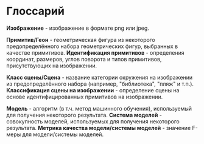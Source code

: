 # Глоссарий
**Изображение** - изображение в формате png или jpeg.

**Примитив/Геон** - геометрическая фигура из некоторого предопределённого набора геометрических фигур, выбранных в качестве примитивов.
**Идентификация примитивов** - определения координат, размеров, углов поворота и типов примитивов, присутствующих на изображении.

**Класс сцены/Сцена** - название категории окружения на изображении из предопределённого набора (например, "библиотека", "пляж" и т.п.).
**Классификация сцены на изображении** - определение сцены на основе идентифицированных примитивов на изображении.

**Модель** - алгоритм (в т.ч. метод машинного обучения), используемый для получения некоторого результата.
**Система моделей** - совокупность моделей, используемых для получения некоторого результата.
**Метрика качества модели/системы моделей** - значение F-меры для модели/системы моделей.